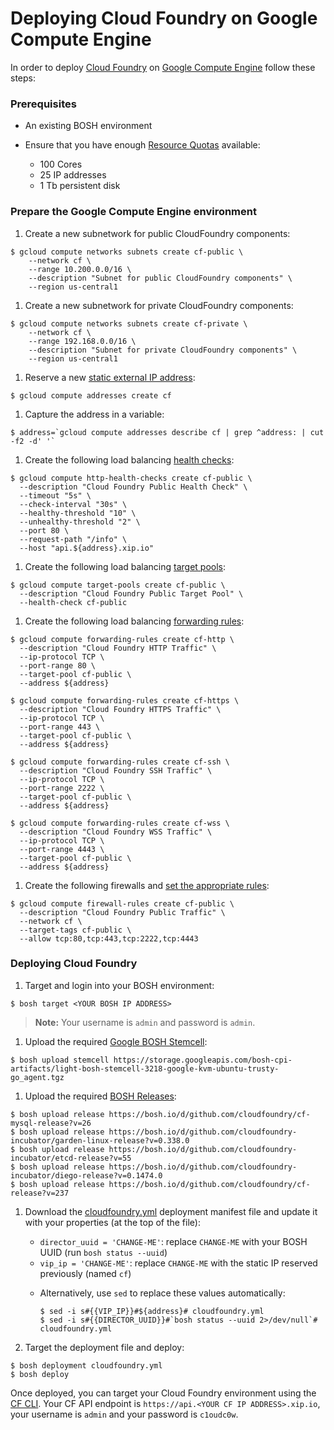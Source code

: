 # Deploying Cloud Foundry on Google Compute Engine

In order to deploy [Cloud Foundry](https://www.cloudfoundry.org/) on [Google Compute Engine](https://cloud.google.com/) follow these steps:

### Prerequisites

* An existing BOSH environment

* Ensure that you have enough [Resource Quotas](https://cloud.google.com/compute/docs/resource-quotas) available:
    - 100 Cores
    - 25 IP addresses
    - 1 Tb persistent disk

### Prepare the Google Compute Engine environment

1. Create a new subnetwork for public CloudFoundry components:

  ```
  $ gcloud compute networks subnets create cf-public \
      --network cf \
      --range 10.200.0.0/16 \
      --description "Subnet for public CloudFoundry components" \
      --region us-central1
  ```

1. Create a new subnetwork for private CloudFoundry components:

  ```
  $ gcloud compute networks subnets create cf-private \
      --network cf \
      --range 192.168.0.0/16 \
      --description "Subnet for private CloudFoundry components" \
      --region us-central1
  ```

1. Reserve a new [static external IP address](https://cloud.google.com/compute/docs/instances-and-network#reserve_new_static):

  ```
  $ gcloud compute addresses create cf
  ```

1. Capture the address in a variable:

  ```
  $ address=`gcloud compute addresses describe cf | grep ^address: | cut -f2 -d' '`
  ```

1. Create the following load balancing [health checks](https://cloud.google.com/compute/docs/load-balancing/health-checks):

  ```
  $ gcloud compute http-health-checks create cf-public \
    --description "Cloud Foundry Public Health Check" \
    --timeout "5s" \
    --check-interval "30s" \
    --healthy-threshold "10" \
    --unhealthy-threshold "2" \
    --port 80 \
    --request-path "/info" \
    --host "api.${address}.xip.io"
  ```

1. Create the following load balancing [target pools](https://cloud.google.com/compute/docs/load-balancing/network/target-pools):

  ```
  $ gcloud compute target-pools create cf-public \
    --description "Cloud Foundry Public Target Pool" \
    --health-check cf-public
  ```

1. Create the following load balancing [forwarding rules](https://cloud.google.com/compute/docs/load-balancing/network/forwarding-rules):

  ```
  $ gcloud compute forwarding-rules create cf-http \
    --description "Cloud Foundry HTTP Traffic" \
    --ip-protocol TCP \
    --port-range 80 \
    --target-pool cf-public \
    --address ${address}
  ```

  ```
  $ gcloud compute forwarding-rules create cf-https \
    --description "Cloud Foundry HTTPS Traffic" \
    --ip-protocol TCP \
    --port-range 443 \
    --target-pool cf-public \
    --address ${address}
  ```

  ```
  $ gcloud compute forwarding-rules create cf-ssh \
    --description "Cloud Foundry SSH Traffic" \
    --ip-protocol TCP \
    --port-range 2222 \
    --target-pool cf-public \
    --address ${address}
  ```

  ```
  $ gcloud compute forwarding-rules create cf-wss \
    --description "Cloud Foundry WSS Traffic" \
    --ip-protocol TCP \
    --port-range 4443 \
    --target-pool cf-public \
    --address ${address}
  ```

1. Create the following firewalls and [set the appropriate rules](https://cloud.google.com/compute/docs/networking#addingafirewall):

  ```
  $ gcloud compute firewall-rules create cf-public \
    --description "Cloud Foundry Public Traffic" \
    --network cf \
    --target-tags cf-public \
    --allow tcp:80,tcp:443,tcp:2222,tcp:4443
  ```

### Deploying Cloud Foundry

1. Target and login into your BOSH environment:

  ```
  $ bosh target <YOUR BOSH IP ADDRESS>
  ```

  > **Note:** Your username is `admin` and password is `admin`.

1. Upload the required [Google BOSH Stemcell](http://bosh.io/docs/stemcell.html):

  ```
  $ bosh upload stemcell https://storage.googleapis.com/bosh-cpi-artifacts/light-bosh-stemcell-3218-google-kvm-ubuntu-trusty-go_agent.tgz
  ```

1. Upload the required [BOSH Releases](http://bosh.io/docs/release.html):

  ```
  $ bosh upload release https://bosh.io/d/github.com/cloudfoundry/cf-mysql-release?v=26
  $ bosh upload release https://bosh.io/d/github.com/cloudfoundry-incubator/garden-linux-release?v=0.338.0
  $ bosh upload release https://bosh.io/d/github.com/cloudfoundry-incubator/etcd-release?v=55
  $ bosh upload release https://bosh.io/d/github.com/cloudfoundry-incubator/diego-release?v=0.1474.0
  $ bosh upload release https://bosh.io/d/github.com/cloudfoundry/cf-release?v=237
  ```

1. Download the [cloudfoundry.yml](https://raw.githubusercontent.com/cloudfoundry-incubator/bosh-google-cpi-release/master/docs/cloudfoundry.yml) deployment manifest file and update it with your properties (at the top of the file):
    - `director_uuid = 'CHANGE-ME'`: replace `CHANGE-ME` with your BOSH UUID (run `bosh status --uuid`)
    - `vip_ip = 'CHANGE-ME'`: replace `CHANGE-ME` with the static IP reserved previously (named `cf`)

    * Alternatively, use `sed` to replace these values automatically:

      ```
      $ sed -i s#{{VIP_IP}}#${address}# cloudfoundry.yml
      $ sed -i s#{{DIRECTOR_UUID}}#`bosh status --uuid 2>/dev/null`# cloudfoundry.yml
      ```


1. Target the deployment file and deploy:

  ```
  $ bosh deployment cloudfoundry.yml
  $ bosh deploy
  ```

Once deployed, you can target your Cloud Foundry environment using the [CF CLI](http://docs.cloudfoundry.org/cf-cli/). Your CF API endpoint is `https://api.<YOUR CF IP ADDRESS>.xip.io`, your username is `admin` and your password is `c1oudc0w`.

